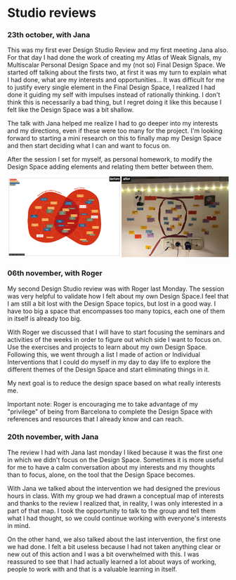 # **Studio reviews**

### 23th october, with Jana

This was my first ever Design Studio Review and my first meeting Jana also. For that day I had done the work of creating my Atlas of Weak Signals, my Multiscalar Personal Design Space and my (not so) Final Design Space. We started off talking about the firsts two, at first it was my turn to explain what I had done, what are my interests and opportunities... It was difficult for me to justify every single element in the Final Design Space, I realized I had done it guiding my self with impulses instead of rationally thinking. I don't think this is necessarily a bad thing, but I regret doing it like this because I felt like the Design Space was a bit shallow.

The talk with Jana helped me realize I had to go deeper into my interests and my directions, even if these were too many for the project. I'm looking forward to starting a mini research on this to finally map my Design Space and then start deciding what I can and want to focus on.

After the session I set for myself, as personal homework, to modify the Design Space adding elements and relating them better between them.

![](../images/Design%20Studio/BeforeandAfter.png)


### 06th november, with Roger

My second Design Studio review was with Roger last Monday. The session was very helpful to validate how I felt about my own Design Space.I feel that I am still a bit lost with the Design Space topics, but lost in a good way. I have too big a space that encompasses too many topics, each one of them in itself is already too big.

With Roger we discussed that I will have to start focusing the seminars and activities of the weeks in order to figure out which side I want to focus on. Use the exercises and projects to learn about my own Design Space. Following this, we went through a list I made of action or Individual Interventions that I could do myself in my day to day life to explore the different themes of the Design Space and start eliminating things in it.

My next goal is to reduce the design space based on what really interests me.

Important note: Roger is encouraging me to take advantage of my "privilege" of being from Barcelona to complete the Design Space with references and resources that I already know and can reach.


### 20th november, with Jana

The review I had with Jana last monday I liked because it was the first one in which we didn't focus on the Design Space. Sometimes it is more useful for me to have a calm conversation about my interests and my thoughts than to focus, alone, on the tool that the Design Space becomes.

With Jana we talked about the intervention we had designed the previous hours in class. With my group we had drawn a conceptual map of interests and thanks to the review I realized that, in reality, I was only interested in a part of that map. I took the opportunity to talk to the group and tell them what I had thought, so we could continue working with everyone's interests in mind.

On the other hand, we also talked about the last intervention, the first one we had done. I felt a bit useless because I had not taken anything clear or new out of this action and I was a bit overwhelmed with this. I was reassured to see that I had actually learned a lot about ways of working, people to work with and that is a valuable learning in itself. 